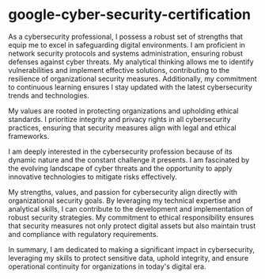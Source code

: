 # google-cyber-security-certification

As a cybersecurity professional, I possess a robust set of strengths that equip me to excel in safeguarding digital environments. I am proficient in network security protocols and systems administration, ensuring robust defenses against cyber threats. My analytical thinking allows me to identify vulnerabilities and implement effective solutions, contributing to the resilience of organizational security measures. Additionally, my commitment to continuous learning ensures I stay updated with the latest cybersecurity trends and technologies.

My values are rooted in protecting organizations and upholding ethical standards. I prioritize integrity and privacy rights in all cybersecurity practices, ensuring that security measures align with legal and ethical frameworks.

I am deeply interested in the cybersecurity profession because of its dynamic nature and the constant challenge it presents. I am fascinated by the evolving landscape of cyber threats and the opportunity to apply innovative technologies to mitigate risks effectively.

My strengths, values, and passion for cybersecurity align directly with organizational security goals. By leveraging my technical expertise and analytical skills, I can contribute to the development and implementation of robust security strategies. My commitment to ethical responsibility ensures that security measures not only protect digital assets but also maintain trust and compliance with regulatory requirements.

In summary, I am dedicated to making a significant impact in cybersecurity, leveraging my skills to protect sensitive data, uphold integrity, and ensure operational continuity for organizations in today's digital era.
